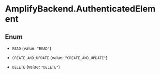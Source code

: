 # AmplifyBackend.AuthenticatedElement

## Enum


* `READ` (value: `"READ"`)

* `CREATE_AND_UPDATE` (value: `"CREATE_AND_UPDATE"`)

* `DELETE` (value: `"DELETE"`)


